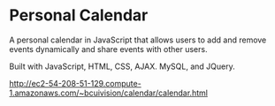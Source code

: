 # Personal Calendar

A personal calendar in JavaScript that allows users to add and remove events dynamically and share events with other users. 

Built with JavaScript, HTML, CSS, AJAX. MySQL, and JQuery. 

http://ec2-54-208-51-129.compute-1.amazonaws.com/~bcuivision/calendar/calendar.html
